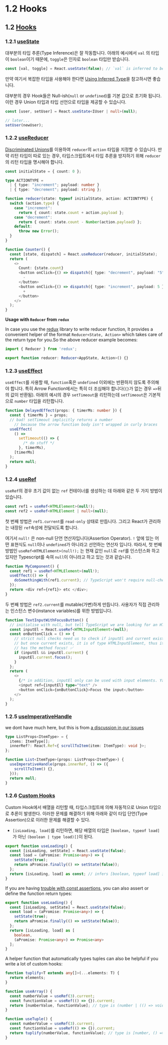# 1.2 Hooks

## 1.2 [Hooks](https://react-typescript-cheatsheet.netlify.app/docs/basic/getting-started/hooks)

### 1.2.1 [useState](https://react-typescript-cheatsheet.netlify.app/docs/basic/getting-started/hooks#usestate)

대부분의 타입 추론\(Type Inference\)은 잘 작동합니다. 아래의 예시에서 `val` 의 타입이 `boolean`이기 때문에, `toggle`은 인자로 `boolean` 타입만 받습니다.

```typescript
const [val, toggle] = React.useState(false); // `val` is inferred to be a boolean, `toggle` only takes booleans
```

만약 여기서 복잡한 타입을 사용해야 한다면 [Using Inferred Type](https://react-typescript-cheatsheet.netlify.app/docs/basic/troubleshooting/types/#using-inferred-types)을 참고하시면 좋습니다.

대부분의 경우 Hook들은 Null-ish\(`null` or `undefined`\)를 기본 값으로 초기화 됩니다. 이런 경우 Union 타입과 타입 선언으로 타입을 제공할 수 있습니다.

```typescript
const [user, setUser] = React.useState<IUser | null>(null);

// later...
setUser(newUser);
```

### 1.2.2 [useReducer](https://react-typescript-cheatsheet.netlify.app/docs/basic/getting-started/hooks#usereducer)

[Discriminated Unions](https://www.typescriptlang.org/docs/handbook/unions-and-intersections.html#discriminating-unions)를 이용하여 `reducer`의 `action` 타입을 지정할 수 있습니다. 만약 리턴 타입이 따로 있는 경우, 타입스크립트에서 타입 추론을 방지하기 위해 `reducer`의 리턴 타입을 명시해야 합니다.

```typescript
const initialState = { count: 0 };

type ACTIONTYPE =
  | { type: "increment"; payload: number }
  | { type: "decrement"; payload: string };

function reducer(state: typeof initialState, action: ACTIONTYPE) {
  switch (action.type) {
    case "increment":
      return { count: state.count + action.payload };
    case "decrement":
      return { count: state.count - Number(action.payload) };
    default:
      throw new Error();
  }
}

function Counter() {
  const [state, dispatch] = React.useReducer(reducer, initialState);
  return (
    <>
      Count: {state.count}
      <button onClick={() => dispatch({ type: "decrement", payload: "5" })}>
        -
      </button>
      <button onClick={() => dispatch({ type: "increment", payload: 5 })}>
        +
      </button>
    </>
  );
}
```

**Usage with `Reducer` from `redux`**

In case you use the [redux](https://github.com/reduxjs/redux) library to write reducer function, It provides a convenient helper of the format `Reducer<State, Action>` which takes care of the return type for you.So the above reducer example becomes:

```typescript
import { Reducer } from 'redux';

export function reducer: Reducer<AppState, Action>() {}
```

### 1.2.3 [useEffect](https://react-typescript-cheatsheet.netlify.app/docs/basic/getting-started/hooks#useeffect)

`useEffect`를 사용할 때, `function`혹은 `undefined` 이외에는 반환하지 않도록 주의해야 합니다. 특히 Arrow Function에서는 특히 더 조심해야 합니다\(`{}`가 없는 경우 `=>`뒤의 값이 반환됨\). 아래의 예시의 경우 `setTimeout`을 리턴하는데 `setTimeout`은 기본적으로 `number` 타입을 리턴합니다.

```typescript
function DelayedEffect(props: { timerMs: number }) {
  const { timerMs } = props;
  // bad! setTimeout implicitly returns a number 
    // because the arrow function body isn't wrapped in curly braces
  useEffect(
    () =>
      setTimeout(() => {
        /* do stuff */
      }, timerMs),
    [timerMs]
  );
  return null;
}
```

### 1.2.4 [useRef](https://react-typescript-cheatsheet.netlify.app/docs/basic/getting-started/hooks#useref)

`useRef`의 경우 초기 값이 없는 `ref` 컨테이너를 생성하는 데 아래와 같은 두 가지 방법이 있습니다.

```typescript
const ref1 = useRef<HTMLElement>(null!);
const ref2 = useRef<HTMLElement | null>(null);
```

첫 번째 방법은 `ref1.current`를 `read-only` 상태로 만듭니다. 그리고 React가 관리하는 내장된 `ref`속성에 전달되도록 합니다.

여기서 `null!` 은 non-null 단언 연산자입니다\(Assertion Operator\). `!` 앞에 있는 어떤 표현식도 `null`이나 `undefined`가 아니라고 선언하는 연산자 입니다. 따라서, 첫 번째 방법인 `useRef<HTMLElement>(null!);` 는 현재 값인 `null`로 `ref`를 인스턴스화 하고 있지만 Typescript를 속여 `null`이 아니라고 하고 있는 것과 같습니다.

```typescript
function MyComponent() {
  const ref1 = useRef<HTMLElement>(null!);
  useEffect(() => {
    doSomethingWith(ref1.current); // TypeScript won't require null-check e.g. ref1 && ref1.current
  });
  return <div ref={ref1}> etc </div>;
}
```

두 번째 방법은 `ref2.current`를 mutable\(가변\)하게 만듭니다. 사용자가 직접 관리하는 인스턴스 변수\(instance variables\)를 위한 방법입니다.

```typescript
function TextInputWithFocusButton() {
  // initialise with null, but tell TypeScript we are looking for an HTMLInputElement
  const inputEl = React.useRef<HTMLInputElement>(null);
  const onButtonClick = () => {
    // strict null checks need us to check if inputEl and current exist.
    // but once current exists, it is of type HTMLInputElement, thus it
    // has the method focus! ✅
    if (inputEl && inputEl.current) {
      inputEl.current.focus();
    }
  };
  return (
    <>
      {/* in addition, inputEl only can be used with input elements. Yay! */}
      <input ref={inputEl} type="text" />
      <button onClick={onButtonClick}>Focus the input</button>
    </>
  );
}
```

### 1.2.5 [useImperativeHandle](https://react-typescript-cheatsheet.netlify.app/docs/basic/getting-started/hooks#useimperativehandle)

we dont have much here, but this is from [a discussion in our issues](https://github.com/typescript-cheatsheets/react/issues/106)

```typescript
type ListProps<ItemType> = {
  items: ItemType[];
  innerRef?: React.Ref<{ scrollToItem(item: ItemType): void }>;
};

function List<ItemType>(props: ListProps<ItemType>) {
  useImperativeHandle(props.innerRef, () => ({
    scrollToItem() {},
  }));
  return null;
}
```

### 1.2.6 [Custom Hooks](https://react-typescript-cheatsheet.netlify.app/docs/basic/getting-started/hooks#custom-hooks)

Custom Hook에서 배열을 리턴할 때, 타입스크립트에 의해 자동적으로 Union 타입으로 추론이 발생한다. 이러한 문제를 해결하기 위해 아래와 같이 타입 단언\(Type Assertion\)으로 이러한 문제를 해결할 수 있다.

* `[isLoading, load]`를 리턴하면, 해당 배열의 타입은 `[boolean, typeof load]`가 아닌 `(boolean | type load)[]`이 된다.

```typescript
export function useLoading() {
  const [isLoading, setState] = React.useState(false);
  const load = (aPromise: Promise<any>) => {
    setState(true);
    return aPromise.finally(() => setState(false));
  };
  return [isLoading, load] as const; // infers [boolean, typeof load] instead of (boolean | typeof load)[]
}
```

If you are having [trouble with const assertions](https://github.com/babel/babel/issues/9800), you can also assert or define the function return types:

```typescript
export function useLoading() {
  const [isLoading, setState] = React.useState(false);
  const load = (aPromise: Promise<any>) => {
    setState(true);
    return aPromise.finally(() => setState(false));
  };
  return [isLoading, load] as [
    boolean,
    (aPromise: Promise<any>) => Promise<any>
  ];
}
```

A helper function that automatically types tuples can also be helpful if you write a lot of custom hooks:

```typescript
function tuplify<T extends any[]>(...elements: T) {
  return elements;
}

function useArray() {
  const numberValue = useRef(3).current;
  const functionValue = useRef(() => {}).current;
  return [numberValue, functionValue]; // type is (number | (() => void))[]
}

function useTuple() {
  const numberValue = useRef(3).current;
  const functionValue = useRef(() => {}).current;
  return tuplify(numberValue, functionValue); // type is [number, () => void]
}
```

